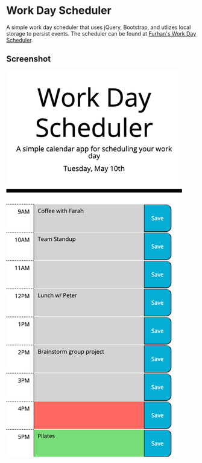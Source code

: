 # Work Day Scheduler
A simple work day scheduler that uses jQuery, Bootstrap, and utlizes local storage to persist events. The scheduler can be found at [Furhan's Work Day Scheduler](https://scheduler.furhan.dev). 

## Screenshot
![Screenshot](./assets/img/screenshot.png?raw=true)
